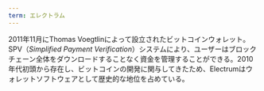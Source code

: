 ```yaml
---
term: エレクトラム
---
```

2011年11月にThomas Voegtlinによって設立されたビットコインウォレット。SPV（*Simplified Payment Verification*）システムにより、ユーザーはブロックチェーン全体をダウンロードすることなく資金を管理することができる。2010年代初頭から存在し、ビットコインの開発に関与してきたため、Electrumはウォレットソフトウェアとして歴史的な地位を占めている。